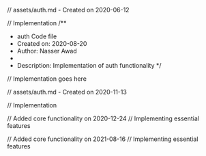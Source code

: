 // assets/auth.md - Created on 2020-06-12

// Implementation
/**
 * auth Code file
 * Created on: 2020-08-20
 * Author: Nasser Awad
 *
 * Description: Implementation of auth functionality
 */
 
// Implementation goes here

// assets/auth.md - Created on 2020-11-13

// Implementation

// Added core functionality on 2020-12-24
// Implementing essential features

// Added core functionality on 2021-08-16
// Implementing essential features
